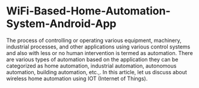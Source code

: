 # WiFi-Based-Home-Automation-System-Android-App
The process of controlling or operating various equipment, machinery, industrial processes, and other applications using various control systems and also with less or no human intervention is termed as automation. There are various types of automation based on the application they can be categorized as home automation, industrial automation, autonomous automation, building automation, etc.,. In this article, let us discuss about wireless home automation using IOT (Internet of Things).

